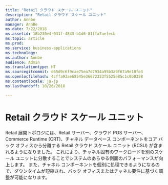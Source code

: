 ```yaml
---
title: "Retail クラウド スケール ユニット"
description: "Retail クラウド スケール ユニット"
author: Annbe
manager: AnnBe
ms.date: 7/22/2018
ms.assetid: 18b230e4-931f-4843-b1d6-81ffa7aefecb
ms.topic: article
ms.prod: 
ms.service: business-applications
ms.technology: 
ms.author: Annbe
audience: Admin
ms.translationtype: HT
ms.sourcegitcommit: d65d9c6f9cae75ea7d7934a95b3a9f67a9e10fe3
ms.openlocfilehash: 4cffa93ae68545e36672323f5525e85c1c0b0358
ms.contentlocale: ja-jp
ms.lasthandoff: 10/26/2018

---
```

#  <a name="retail-cloud-scale-unit"></a>Retail クラウド スケール ユニット




Retail 展開トポロジには、Retail サーバー、クラウド POS サーバー、Commerce Runtime (CRT)、チャネル データベース コンポーネントをコア バック オフィスから分離する Retail クラウド スケール ユニット (RCSU) が含まれるようになりました。 これにより、チャネル固有のワークロードを別のスケール ユニットに分散することでシステムのあらゆる側面のパフォーマンスが向上します。 また、チャネル コンポーネントを個別に処理できるようになるので、ダウンタイムが短縮され、バック オフィスまたはチャネル要件に基づく調整が可能になります。

